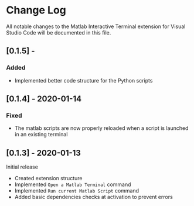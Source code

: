# Change Log

All notable changes to the Matlab Interactive Terminal extension for Visual Studio Code will be documented in this file.

## [0.1.5] - 
### Added
- Implemented better code structure for the Python scripts

## [0.1.4] - 2020-01-14
### Fixed
- The matlab scripts are now properly reloaded when a script is launched in an existing terminal

## [0.1.3] - 2020-01-13
Initial release
- Created extension structure
- Implemented `Open a Matlab Terminal` command
- Implemented `Run current Matlab Script` command
- Added basic dependencies checks at activation to prevent errors